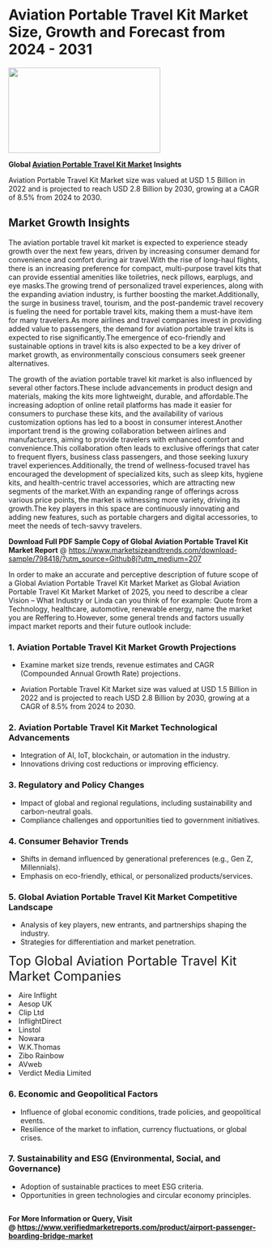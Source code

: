 <H1>Aviation Portable Travel Kit Market Size, Growth and Forecast from 2024 - 2031</H1><img class="aligncenter size-medium wp-image-584254" src="https://thirdeyenews.in/wp-content/uploads/2024/09/Global-Market-Research-300x168.jpeg" alt="" width="300" height="168" /><p><strong>Global&nbsp;<a href="https://www.marketsizeandtrends.com/download-sample/798418/?utm_source=Github8j?utm_medium=207">Aviation Portable Travel Kit Market</a> Insights</strong></p><p>Aviation Portable Travel Kit Market size was valued at USD 1.5 Billion in 2022 and is projected to reach USD 2.8 Billion by 2030, growing at a CAGR of 8.5% from 2024 to 2030.</p><p><h2>Market Growth Insights</h2> <p>The aviation portable travel kit market is expected to experience steady growth over the next few years, driven by increasing consumer demand for convenience and comfort during air travel.With the rise of long-haul flights, there is an increasing preference for compact, multi-purpose travel kits that can provide essential amenities like toiletries, neck pillows, earplugs, and eye masks.The growing trend of personalized travel experiences, along with the expanding aviation industry, is further boosting the market.Additionally, the surge in business travel, tourism, and the post-pandemic travel recovery is fueling the need for portable travel kits, making them a must-have item for many travelers.As more airlines and travel companies invest in providing added value to passengers, the demand for aviation portable travel kits is expected to rise significantly.The emergence of eco-friendly and sustainable options in travel kits is also expected to be a key driver of market growth, as environmentally conscious consumers seek greener alternatives.</p> <p>The growth of the aviation portable travel kit market is also influenced by several other factors.These include advancements in product design and materials, making the kits more lightweight, durable, and affordable.The increasing adoption of online retail platforms has made it easier for consumers to purchase these kits, and the availability of various customization options has led to a boost in consumer interest.Another important trend is the growing collaboration between airlines and manufacturers, aiming to provide travelers with enhanced comfort and convenience.This collaboration often leads to exclusive offerings that cater to frequent flyers, business class passengers, and those seeking luxury travel experiences.Additionally, the trend of wellness-focused travel has encouraged the development of specialized kits, such as sleep kits, hygiene kits, and health-centric travel accessories, which are attracting new segments of the market.With an expanding range of offerings across various price points, the market is witnessing more variety, driving its growth.The key players in this space are continuously innovating and adding new features, such as portable chargers and digital accessories, to meet the needs of tech-savvy travelers.</p> <p><span class=""><strong>Download Full PDF Sample Copy of Global Aviation Portable Travel Kit Market Report</strong> @ <a href="https://www.marketsizeandtrends.com/download-sample/798418/?utm_source=Github8j?utm_medium=207" target="_blank">https://www.marketsizeandtrends.com/download-sample/798418/?utm_source=Github8j?utm_medium=207</a></span></p><p>In order to make an accurate and perceptive description of future scope of a Global&nbsp;Aviation Portable Travel Kit Market Market as Global&nbsp;Aviation Portable Travel Kit Market Market of 2025, you need to describe a clear Vision &ndash; What Industry or Linda can you think of for example: Quote from a Technology, healthcare, automotive, renewable energy, name the market you are Reffering to.However, some general trends and factors usually impact market reports and their future outlook include:</p><h3>1.&nbsp;<strong>Aviation Portable Travel Kit Market Growth Projections</strong></h3><ul><li>Examine market size trends, revenue estimates and CAGR (Compounded Annual Growth Rate) projections.</li><li><p>Aviation Portable Travel Kit Market size was valued at USD 1.5 Billion in 2022 and is projected to reach USD 2.8 Billion by 2030, growing at a CAGR of 8.5% from 2024 to 2030.</p></li></ul><h3>2.&nbsp;<strong>Aviation Portable Travel Kit Market Technological Advancements</strong></h3><ul><li>Integration of AI, IoT, blockchain, or automation in the industry.</li><li>Innovations driving cost reductions or improving efficiency.</li></ul><h3>3.&nbsp;<strong>Regulatory and Policy Changes</strong></h3><ul><li>Impact of global and regional regulations, including sustainability and carbon-neutral goals.</li><li>Compliance challenges and opportunities tied to government initiatives.</li></ul><h3>4.&nbsp;<strong>Consumer Behavior Trends</strong></h3><ul><li>Shifts in demand influenced by generational preferences (e.g., Gen Z, Millennials).</li><li>Emphasis on eco-friendly, ethical, or personalized products/services.</li></ul><h3>5.&nbsp;<strong>Global Aviation Portable Travel Kit Market Competitive Landscape</strong></h3><ul><li>Analysis of key players, new entrants, and partnerships shaping the industry.</li><li>Strategies for differentiation and market penetration.</li></ul><p data-pm-slice="1 1 []"><span style="color: inherit; font-family: inherit; font-size: 25px;">Top Global Aviation Portable Travel Kit Market Companies</span></p><div class="" data-test-id=""><p><li>Aire Inflight</li><li> Aesop UK</li><li> Clip Ltd</li><li> InflightDirect</li><li> Linstol</li><li> Nowara</li><li> W.K.Thomas</li><li> Zibo Rainbow</li><li> AVweb</li><li> Verdict Media Limited</li></p></div><h3>6.&nbsp;<strong>Economic and Geopolitical Factors</strong></h3><ul><li>Influence of global economic conditions, trade policies, and geopolitical events.</li><li>Resilience of the market to inflation, currency fluctuations, or global crises.</li></ul><h3>7.&nbsp;<strong>Sustainability and ESG (Environmental, Social, and Governance)</strong></h3><ul><li>Adoption of sustainable practices to meet ESG criteria.</li><li>Opportunities in green technologies and circular economy principles.</li></ul><h2><strong style="font-size: 14px;">For More Information or Query, Visit @&nbsp;</strong><a style="background-color: #ffffff; font-size: 14px;" href="https://www.marketsizeandtrends.com/report/aviation-portable-travel-kit-market/" target="_blank">https://www.verifiedmarketreports.com/product/airport-passenger-boarding-bridge-market</a></h2>